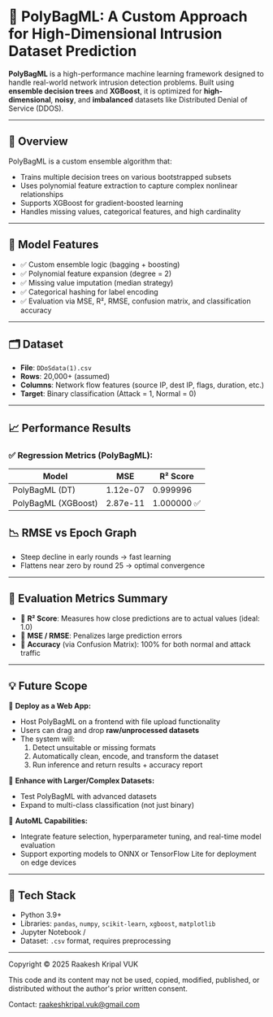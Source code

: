 # 🚀 PolyBagML: A Custom Approach for High-Dimensional Intrusion Dataset Prediction

**PolyBagML** is a high-performance machine learning framework designed to handle real-world network intrusion detection problems. Built using **ensemble decision trees** and **XGBoost**, it is optimized for **high-dimensional**, **noisy**, and **imbalanced** datasets like Distributed Denial of Service (DDOS).

---

## 📌 Overview

PolyBagML is a custom ensemble algorithm that:
- Trains multiple decision trees on various bootstrapped subsets
- Uses polynomial feature extraction to capture complex nonlinear relationships
- Supports XGBoost for gradient-boosted learning
- Handles missing values, categorical features, and high cardinality

---

## 🧠 Model Features

- ✅ Custom ensemble logic (bagging + boosting)
- ✅ Polynomial feature expansion (degree = 2)
- ✅ Missing value imputation (median strategy)
- ✅ Categorical hashing for label encoding
- ✅ Evaluation via MSE, R², RMSE, confusion matrix, and classification accuracy

---

## 🗂️ Dataset

- **File**: `DDoSdata(1).csv`
- **Rows**: 20,000+ (assumed)
- **Columns**: Network flow features (source IP, dest IP, flags, duration, etc.)
- **Target**: Binary classification (Attack = 1, Normal = 0)

---

## 📈 Performance Results

### ✅ Regression Metrics (PolyBagML):

| Model              | MSE              | R² Score          |
|------------------- |------------------|-------------------|
| PolyBagML (DT)     | 1.12e-07         | 0.999996          |
| PolyBagML (XGBoost)| 2.87e-11         | 1.000000 ✅      |

## 📉 RMSE vs Epoch Graph

- Steep decline in early rounds → fast learning  
- Flattens near zero by round 25 → optimal convergence

---

## 🧪 Evaluation Metrics Summary

- 🔵 **R² Score**: Measures how close predictions are to actual values (ideal: 1.0)
- 🔵 **MSE / RMSE**: Penalizes large prediction errors
- 🔵 **Accuracy** (via Confusion Matrix): 100% for both normal and attack traffic

---

## 💡 Future Scope

🔮 **Deploy as a Web App:**
- Host PolyBagML on a frontend with file upload functionality
- Users can drag and drop **raw/unprocessed datasets**
- The system will:
  1. Detect unsuitable or missing formats
  2. Automatically clean, encode, and transform the dataset
  3. Run inference and return results + accuracy report

🔮 **Enhance with Larger/Complex Datasets:**
- Test PolyBagML with advanced datasets
- Expand to multi-class classification (not just binary)

🔮 **AutoML Capabilities:**
- Integrate feature selection, hyperparameter tuning, and real-time model evaluation
- Support exporting models to ONNX or TensorFlow Lite for deployment on edge devices

---

## 🧰 Tech Stack

- Python 3.9+
- Libraries: `pandas`, `numpy`, `scikit-learn`, `xgboost`, `matplotlib`
- Jupyter Notebook /
- Dataset: `.csv` format, requires preprocessing

---
Copyright © 2025 Raakesh Kripal VUK

This code and its content may not be used, copied, modified, published, or distributed without the author's prior written consent.

Contact: raakeshkripal.vuk@gmail.com
